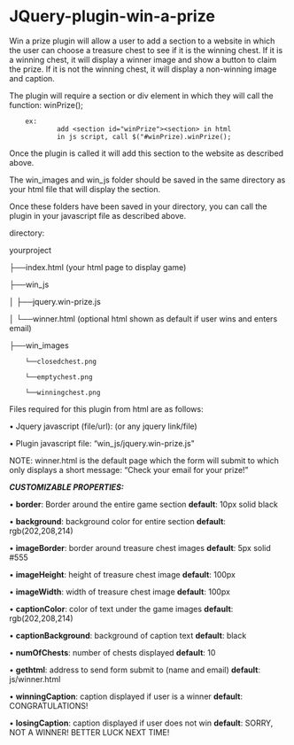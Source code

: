 # JQuery-plugin-win-a-prize

Win a prize plugin will allow a user to add a section to a website in which the user can choose a treasure chest to see if it is the winning chest. If it is a winning chest, it will display a winner image and show a button to claim the prize. If it is not the winning chest, it will display a non-winning image and caption.

The plugin will require a section or div element in which they will call the function: winPrize(); 
        
        ex:
                add <section id="winPrize"><section> in html
                in js script, call $("#winPrize).winPrize();

Once the plugin is called it will add this section to the website as described above.

The win_images and win_js folder should be saved in the same directory as your html file that will display the section.

Once these folders have been saved in your directory, you can call the plugin in your javascript file as described above.

directory:

yourproject

  ├──index.html (your html page to display game)
  
  ├──win_js 
  
  │     ├──jquery.win-prize.js
  
  │     └──winner.html (optional html shown as default if user wins and enters email)
  
  ├──win_images
  
        └──closedchest.png
      
        └──emptychest.png
      
        └──winningchest.png

Files required for this plugin from html are as follows:


•	Jquery javascript (file/url): <script src = "https://code.jquery.com/jquery-3.6.0.slim.min.js"></script> (or any jquery link/file)

•       Plugin javascript file: “win_js/jquery.win-prize.js"  <script src = "win_js/jquery.win-prize.js"></script>



NOTE: winner.html is the default page which the form will submit to which only displays a short message: “Check your email for your prize!”


_**CUSTOMIZABLE PROPERTIES:**_


•	**border**: Border around the entire game section 
        **default**: 10px solid black
        
•	**background**: background color for entire section 
        **default**: rgb(202,208,214)
        
•	**imageBorder**: border around treasure chest images 
        **default**: 5px solid #555
        
•	**imageHeight**: height of treasure chest image 
        **default**: 100px
        
•	**imageWidth**: width of treasure chest image
        **default**: 100px
        
•	**captionColor**: color of text under the game images
        **default**: rgb(202,208,214)
        
•	**captionBackground**: background of caption text
        **default**: black
        
•	**numOfChests**: number of chests displayed
        **default**: 10
        
•	**gethtml**: address to send form submit to (name and email)
        **default**: js/winner.html
        
•	**winningCaption**: caption displayed if user is a winner
        **default**: CONGRATULATIONS!
        
•	**losingCaption**: caption displayed if user does not win
        **default**: SORRY, NOT A WINNER! BETTER LUCK NEXT TIME!
